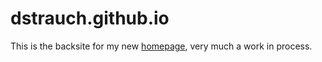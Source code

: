 # dstrauch.github.io
This is the backsite for my new <a href="https://dstrauch.github.io" target="blank">homepage</a>, very much a work in process.
